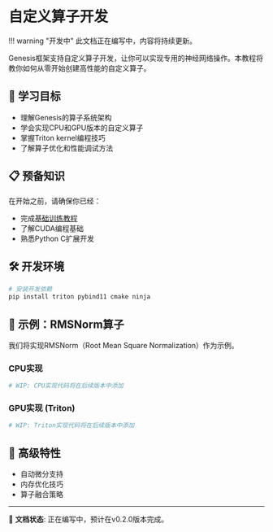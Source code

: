 # 自定义算子开发

!!! warning "开发中"
    此文档正在编写中，内容将持续更新。

Genesis框架支持自定义算子开发，让你可以实现专用的神经网络操作。本教程将教你如何从零开始创建高性能的自定义算子。

## 🎯 学习目标

- 理解Genesis的算子系统架构
- 学会实现CPU和GPU版本的自定义算子
- 掌握Triton kernel编程技巧
- 了解算子优化和性能调试方法

## 📋 预备知识

在开始之前，请确保你已经：
- 完成[基础训练教程](basic-training.md)
- 了解CUDA编程基础
- 熟悉Python C扩展开发

## 🛠️ 开发环境

```bash
# 安装开发依赖
pip install triton pybind11 cmake ninja
```

## 📝 示例：RMSNorm算子

我们将实现RMSNorm（Root Mean Square Normalization）作为示例。

### CPU实现

```python
# WIP: CPU实现代码将在后续版本中添加
```

### GPU实现 (Triton)

```python  
# WIP: Triton实现代码将在后续版本中添加
```

## 🚀 高级特性

- 自动微分支持
- 内存优化技巧
- 算子融合策略

---

📘 **文档状态**: 正在编写中，预计在v0.2.0版本完成。